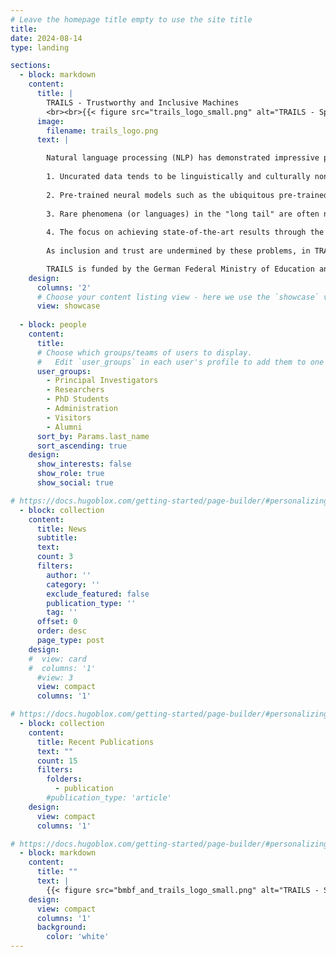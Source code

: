 ```yaml
---
# Leave the homepage title empty to use the site title
title:
date: 2024-08-14
type: landing

sections:
  - block: markdown
    content:
      title: |
        TRAILS - Trustworthy and Inclusive Machines
        <br><br>{{< figure src="trails_logo_small.png" alt="TRAILS - Sponsored by the Federal Ministry of Education and Research" >}}
      image:
        filename: trails_logo.png
      text: |

        Natural language processing (NLP) has demonstrated impressive performance in some human tasks. To achieve such performance, current neural models need to be pre-trained on huge amounts of raw text data. This dependence on uncurated data has at least four indirect and unintended consequences:
        
        1. Uncurated data tends to be linguistically and culturally non-diverse due to the statistical dominance of major languages and dialects in online texts (English vs. North Frisian, US English vs. UK English, etc.).
        
        2. Pre-trained neural models such as the ubiquitous pre-trained language models (PLM) reproduce the features present in the data, including human biases.
        
        3. Rare phenomena (or languages) in the "long tail" are often not sufficiently taken into account in model evaluation, leading to an underestimation of model performance, especially in real-world application scenarios.
        
        4. The focus on achieving state-of-the-art results through the use of transfer learning with giant PLMs such as GPT4 or mT5 often underestimates alternative methods that are more accessible, efficient and sustainable.
        
        As inclusion and trust are undermined by these problems, in TRAILS we focus on three main research directions to address such problems: (i) inclusion of underrepresented languages and cultures through multilingual and culturally sensitive NLP, (ii) robustness and fairness with respect to long-tail phenomena and classes and "trustworthy content", and (iii) robust and efficient NLP models that enable training and deployment of models for (i) and (ii). We also partially address economic inequality by aiming for more efficient models (objective (iii)), which directly translates into a lower resource/cost footprint.

        TRAILS is funded by the German Federal Ministry of Education and Research (BMBF) under the funding code 01IW24005.
    design:
      columns: '2'
      # Choose your content listing view - here we use the `showcase` view
      view: showcase
      
  - block: people
    content:
      title: 
      # Choose which groups/teams of users to display.
      #   Edit `user_groups` in each user's profile to add them to one or more of these groups.
      user_groups:
        - Principal Investigators
        - Researchers
        - PhD Students
        - Administration
        - Visitors
        - Alumni
      sort_by: Params.last_name
      sort_ascending: true
    design:
      show_interests: false
      show_role: true
      show_social: true

# https://docs.hugoblox.com/getting-started/page-builder/#personalizing-blocks
  - block: collection
    content:
      title: News
      subtitle:
      text:
      count: 3
      filters:
        author: ''
        category: ''
        exclude_featured: false
        publication_type: ''
        tag: ''
      offset: 0
      order: desc
      page_type: post
    design:
    #  view: card
    #  columns: '1'
      #view: 3
      view: compact
      columns: '1'

# https://docs.hugoblox.com/getting-started/page-builder/#personalizing-blocks
  - block: collection
    content:
      title: Recent Publications
      text: ""
      count: 15
      filters:
        folders:
          - publication
        #publication_type: 'article'
    design:
      view: compact
      columns: '1'

# https://docs.hugoblox.com/getting-started/page-builder/#personalizing-blocks
  - block: markdown
    content:
      title: ""
      text: |
        {{< figure src="bmbf_and_trails_logo_small.png" alt="TRAILS - Sponsored by the Federal Ministry of Education and Research" >}}
    design:
      view: compact
      columns: '1'
      background:
        color: 'white'
---
```


